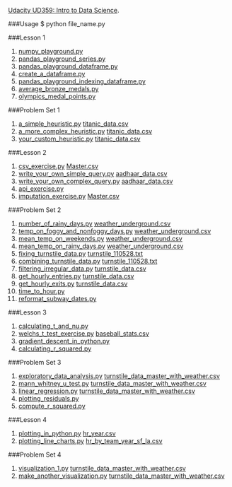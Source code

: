 [Udacity UD359: Intro to Data Science](https://www.udacity.com/course/intro-to-data-science--ud359).

###Usage
	$ python file_name.py

###Lesson 1
1. [numpy_playground.py](https://github.com/WentaoZero/Intro-to-Data-Science/blob/master/lesson_1/numpy_playground.py)
2. [pandas_playground_series.py](https://github.com/WentaoZero/Intro-to-Data-Science/blob/master/lesson_1/pandas_playground_series.py)
3. [pandas_playground_dataframe.py](https://github.com/WentaoZero/Intro-to-Data-Science/blob/master/lesson_1/pandas_playground_dataframe.py)
4. [create_a_dataframe.py](https://github.com/WentaoZero/Intro-to-Data-Science/blob/master/lesson_1/create_a_dataframe.py)
5. [pandas_playground_indexing_dataframe.py](https://github.com/WentaoZero/Intro-to-Data-Science/blob/master/lesson_1/pandas_playground_indexing_dataframe.py)
6. [average_bronze_medals.py](https://github.com/WentaoZero/Intro-to-Data-Science/blob/master/lesson_1/average_bronze_medals.py)
7. [olympics_medal_points.py](https://github.com/WentaoZero/Intro-to-Data-Science/blob/master/lesson_1/olympics_medal_points.py)

###Problem Set 1
1. [a_simple_heuristic.py](https://github.com/WentaoZero/Intro-to-Data-Science/blob/master/problem_set_1/a_simple_heuristic.py) [titanic_data.csv](https://github.com/WentaoZero/Intro-to-Data-Science/blob/master/problem_set_1/titanic_data.csv)
2. [a_more_complex_heuristic.py](https://github.com/WentaoZero/Intro-to-Data-Science/blob/master/problem_set_1/a_more_complex_heuristic.py) [titanic_data.csv](https://github.com/WentaoZero/Intro-to-Data-Science/blob/master/problem_set_1/titanic_data.csv)
3. [your_custom_heuristic.py](https://github.com/WentaoZero/Intro-to-Data-Science/blob/master/problem_set_1/your_custom_heuristic.py) [titanic_data.csv](https://github.com/WentaoZero/Intro-to-Data-Science/blob/master/problem_set_1/titanic_data.csv)

###Lesson 2
1. [csv_exercise.py](https://github.com/WentaoZero/Intro-to-Data-Science/blob/master/lesson_2/csv_exercise.py) [Master.csv](https://github.com/WentaoZero/Intro-to-Data-Science/blob/master/lesson_2/Master.csv)
2. [write_your_own_simple_query.py](https://github.com/WentaoZero/Intro-to-Data-Science/blob/master/lesson_2/write_your_own_simple_query.py) [aadhaar_data.csv](https://github.com/WentaoZero/Intro-to-Data-Science/blob/master/lesson_2/aadhaar_data.csv)
3. [write_your_own_complex_query.py](https://github.com/WentaoZero/Intro-to-Data-Science/blob/master/lesson_2/write_your_own_complex_query.py) [aadhaar_data.csv](https://github.com/WentaoZero/Intro-to-Data-Science/blob/master/lesson_2/aadhaar_data.csv)
4. [api_exercise.py](https://github.com/WentaoZero/Intro-to-Data-Science/blob/master/lesson_2/api_exercise.py) 
5. [imputation_exercise.py](https://github.com/WentaoZero/Intro-to-Data-Science/blob/master/lesson_2/imputation_exercise.py) [Master.csv](https://github.com/WentaoZero/Intro-to-Data-Science/blob/master/lesson_2/Master.csv)

###Problem Set 2
1. [number_of_rainy_days.py](https://github.com/WentaoZero/Intro-to-Data-Science/blob/master/problem_set_2/number_of_rainy_days.py) [weather_underground.csv](https://github.com/WentaoZero/Intro-to-Data-Science/blob/master/problem_set_2/weather_underground.csv)
2. [temp_on_foggy_and_nonfoggy_days.py](https://github.com/WentaoZero/Intro-to-Data-Science/blob/master/problem_set_2/temp_on_foggy_and_nonfoggy_days.py) [weather_underground.csv](https://github.com/WentaoZero/Intro-to-Data-Science/blob/master/problem_set_2/weather_underground.csv)
3. [mean_temp_on_weekends.py](https://github.com/WentaoZero/Intro-to-Data-Science/blob/master/problem_set_2/mean_temp_on_weekends.py) [weather_underground.csv](https://github.com/WentaoZero/Intro-to-Data-Science/blob/master/problem_set_2/weather_underground.csv)
4. [mean_temp_on_rainy_days.py](https://github.com/WentaoZero/Intro-to-Data-Science/blob/master/problem_set_2/mean_temp_on_rainy_days.py) [weather_underground.csv](https://github.com/WentaoZero/Intro-to-Data-Science/blob/master/problem_set_2/weather_underground.csv)
5. [fixing_turnstile_data.py](https://github.com/WentaoZero/Intro-to-Data-Science/blob/master/problem_set_2/fixing_turnstile_data.py) [turnstile_110528.txt](https://github.com/WentaoZero/Intro-to-Data-Science/blob/master/problem_set_2/turnstile_110528.txt)
6. [combining_turnstile_data.py](https://github.com/WentaoZero/Intro-to-Data-Science/blob/master/problem_set_2/combining_turnstile_data.py) [turnstile_110528.txt](https://github.com/WentaoZero/Intro-to-Data-Science/blob/master/problem_set_2/turnstile_110528.txt)
7. [filtering_irregular_data.py](https://github.com/WentaoZero/Intro-to-Data-Science/blob/master/problem_set_2/filtering_irregular_data.py) [turnstile_data.csv](https://github.com/WentaoZero/Intro-to-Data-Science/blob/master/problem_set_2/turnstile_data.csv)
8. [get_hourly_entries.py](https://github.com/WentaoZero/Intro-to-Data-Science/blob/master/problem_set_2/get_hourly_entries.py) [turnstile_data.csv](https://github.com/WentaoZero/Intro-to-Data-Science/blob/master/problem_set_2/turnstile_data.csv)
9. [get_hourly_exits.py](https://github.com/WentaoZero/Intro-to-Data-Science/blob/master/problem_set_2/get_hourly_exits.py) [turnstile_data.csv](https://github.com/WentaoZero/Intro-to-Data-Science/blob/master/problem_set_2/turnstile_data.csv)
10. [time_to_hour.py](https://github.com/WentaoZero/Intro-to-Data-Science/blob/master/problem_set_2/time_to_hour.py)
11. [reformat_subway_dates.py](https://github.com/WentaoZero/Intro-to-Data-Science/blob/master/problem_set_2/reformat_subway_dates.py)

###Lesson 3
1. [calculating_t_and_nu.py](https://github.com/WentaoZero/Intro-to-Data-Science/blob/master/lesson_3/calculating_t_and_nu.py)
2. [welchs_t_test_exercise.py](https://github.com/WentaoZero/Intro-to-Data-Science/blob/master/lesson_3/welchs_t_test_exercise.py) [baseball_stats.csv](https://github.com/WentaoZero/Intro-to-Data-Science/blob/master/lesson_3/baseball_stats.csv)
3. [gradient_descent_in_python.py](https://github.com/WentaoZero/Intro-to-Data-Science/blob/master/lesson_3/gradient_descent_in_python.py)
4. [calculating_r_squared.py](https://github.com/WentaoZero/Intro-to-Data-Science/blob/master/lesson_3/calculating_r_squared.py)

###Problem Set 3
1. [exploratory_data_analysis.py](https://github.com/WentaoZero/Intro-to-Data-Science/blob/master/problem_set_3/exploratory_data_analysis.py) [turnstile_data_master_with_weather.csv](https://github.com/WentaoZero/Intro-to-Data-Science/blob/master/problem_set_3/turnstile_data_master_with_weather.csv)
2. [mann_whitney_u_test.py](https://github.com/WentaoZero/Intro-to-Data-Science/blob/master/problem_set_3/mann_whitney_u_test.py) [turnstile_data_master_with_weather.csv](https://github.com/WentaoZero/Intro-to-Data-Science/blob/master/problem_set_3/turnstile_data_master_with_weather.csv)
3. [linear_regression.py](https://github.com/WentaoZero/Intro-to-Data-Science/blob/master/problem_set_3/linear_regression.py) [turnstile_data_master_with_weather.csv](https://github.com/WentaoZero/Intro-to-Data-Science/blob/master/problem_set_3/turnstile_data_master_with_weather.csv)
4. [plotting_residuals.py](https://github.com/WentaoZero/Intro-to-Data-Science/blob/master/problem_set_3/plotting_residuals.py)
5. [compute_r_squared.py](https://github.com/WentaoZero/Intro-to-Data-Science/blob/master/problem_set_3/compute_r_squared.py)

###Lesson 4
1. [plotting_in_python.py](https://github.com/WentaoZero/Intro-to-Data-Science/blob/master/lesson_4/plotting_in_python.py) [hr_year.csv](https://github.com/WentaoZero/Intro-to-Data-Science/blob/master/lesson_4/hr_year.csv)
2. [plotting_line_charts.py](https://github.com/WentaoZero/Intro-to-Data-Science/blob/master/lesson_4/plotting_line_charts.py) [hr_by_team_year_sf_la.csv](https://github.com/WentaoZero/Intro-to-Data-Science/blob/master/lesson_4/hr_by_team_year_sf_la.csv)

###Problem Set 4
1. [visualization_1.py](https://github.com/WentaoZero/Intro-to-Data-Science/blob/master/problem_set_4/visualization_1.py) [turnstile_data_master_with_weather.csv](https://github.com/WentaoZero/Intro-to-Data-Science/blob/master/problem_set_4/turnstile_data_master_with_weather.csv)
2. [make_another_visualization.py](https://github.com/WentaoZero/Intro-to-Data-Science/blob/master/problem_set_4/make_another_visualization.py) [turnstile_data_master_with_weather.csv](https://github.com/WentaoZero/Intro-to-Data-Science/blob/master/problem_set_4/turnstile_data_master_with_weather.csv)
